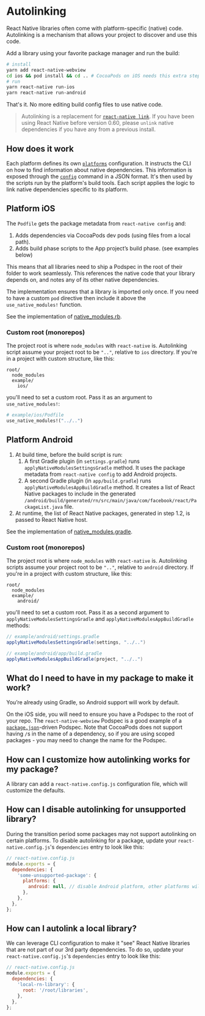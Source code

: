 # Autolinking

React Native libraries often come with platform-specific (native) code. Autolinking is a mechanism that allows your project to discover and use this code.

Add a library using your favorite package manager and run the build:

```sh
# install
yarn add react-native-webview
cd ios && pod install && cd .. # CocoaPods on iOS needs this extra step
# run
yarn react-native run-ios
yarn react-native run-android
```

That's it. No more editing build config files to use native code.

> Autolinking is a replacement for [`react-native link`](./linking.md). If you have been using React Native before version 0.60, please `unlink` native dependencies if you have any from a previous install.

## How does it work

Each platform defines its own [`platforms`](./platforms.md) configuration. It instructs the CLI on how to find information about native dependencies. This information is exposed through the [`config`](./commands.md#config) command in a JSON format. It's then used by the scripts run by the platform's build tools. Each script applies the logic to link native dependencies specific to its platform.

## Platform iOS

The `Podfile` gets the package metadata from `react-native config` and:

1. Adds dependencies via CocoaPods dev pods (using files from a local path).
1. Adds build phase scripts to the App project’s build phase. (see examples below)

This means that all libraries need to ship a Podspec in the root of their folder to work seamlessly. This references the native code that your library depends on, and notes any of its other native dependencies.

The implementation ensures that a library is imported only once. If you need to have a custom `pod` directive then include it above the `use_native_modules!` function.

See the implementation of [native_modules.rb](https://github.com/react-native-community/cli/blob/master/packages/platform-ios/native_modules.rb).

### Custom root (monorepos)

The project root is where `node_modules` with `react-native` is. Autolinking script assume your project root to be `".."`, relative to `ios` directory. If you're in a project with custom structure, like this:

```
root/
  node_modules
  example/
    ios/
```

you'll need to set a custom root. Pass it as an argument to `use_native_modules!`:

```rb
# example/ios/Podfile
use_native_modules!("../..")
```

## Platform Android

1. At build time, before the build script is run:
   1. A first Gradle plugin (in `settings.gradle`) runs `applyNativeModulesSettingsGradle` method. It uses the package metadata from `react-native config` to add Android projects.
   1. A second Gradle plugin (in `app/build.gradle`) runs `applyNativeModulesAppBuildGradle` method. It creates a list of React Native packages to include in the generated `/android/build/generated/rn/src/main/java/com/facebook/react/PackageList.java` file.
1. At runtime, the list of React Native packages, generated in step 1.2, is passed to React Native host.

See the implementation of [native_modules.gradle](https://github.com/react-native-community/cli/blob/master/packages/platform-android/native_modules.gradle).

### Custom root (monorepos)

The project root is where `node_modules` with `react-native` is. Autolinking scripts assume your project root to be `".."`, relative to `android` directory. If you're in a project with custom structure, like this:

```
root/
  node_modules
  example/
    android/
```

you'll need to set a custom root. Pass it as a second argument to `applyNativeModulesSettingsGradle` and `applyNativeModulesAppBuildGradle` methods:

```groovy
// example/android/settings.gradle
applyNativeModulesSettingsGradle(settings, "../..")
```

```groovy
// example/android/app/build.gradle
applyNativeModulesAppBuildGradle(project, "../..")
```

## What do I need to have in my package to make it work?

You’re already using Gradle, so Android support will work by default.

On the iOS side, you will need to ensure you have a Podspec to the root of your repo. The `react-native-webview` Podspec is a good example of a [`package.json`](https://github.com/react-native-community/react-native-webview/blob/master/react-native-webview.podspec)-driven Podspec. Note that CocoaPods does not support having `/`s in the name of a dependency, so if you are using scoped packages - you may need to change the name for the Podspec.

## How can I customize how autolinking works for my package?

A library can add a `react-native.config.js` configuration file, which will customize the defaults.

## How can I disable autolinking for unsupported library?

During the transition period some packages may not support autolinking on certain platforms. To disable autolinking for a package, update your `react-native.config.js`'s `dependencies` entry to look like this:

```js
// react-native.config.js
module.exports = {
  dependencies: {
    'some-unsupported-package': {
      platforms: {
        android: null, // disable Android platform, other platforms will still autolink if provided
      },
    },
  },
};
```

## How can I autolink a local library?

We can leverage CLI configuration to make it "see" React Native libraries that are not part of our 3rd party dependencies. To do so, update your `react-native.config.js`'s `dependencies` entry to look like this:

```js
// react-native.config.js
module.exports = {
  dependencies: {
    'local-rn-library': {
      root: '/root/libraries',
    },
  },
};
```
